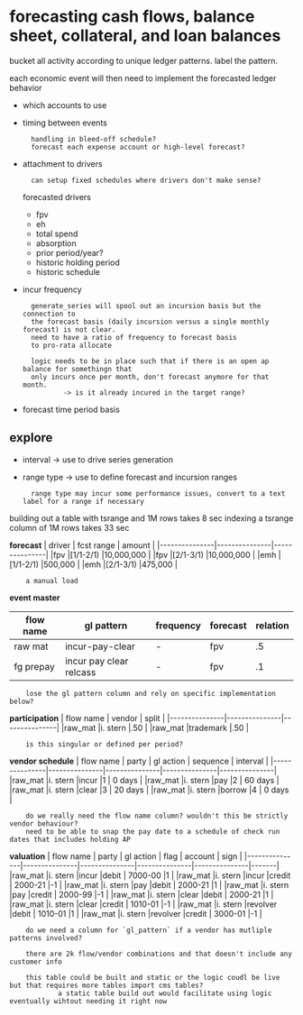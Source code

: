 forecasting cash flows, balance sheet, collateral, and loan balances
====================================================================

bucket all activity according to unique ledger patterns. label the pattern.

each economic event will then need to implement the forecasted ledger behavior
* which accounts to use

* timing between events 

        handling in bleed-off schedule?
        forecast each expense account or high-level forecast?

* attachment to drivers

        can setup fixed schedules where drivers don't make sense?

    forecasted drivers
    * fpv
    * eh
    * total spend
    * absorption
    * prior period/year?
    * historic holding period
    * historic schedule

* incur frequency

        generate_series will spool out an incursion basis but the connection to 
        the forecast basis (daily incursion versus a single monthly forecast) is not clear. 
        need to have a ratio of frequency to forecast basis 
        to pro-rata allocate

        logic needs to be in place such that if there is an open ap balance for somethingn that
        only incurs once per month, don't forecast anymore for that month.
                -> is it already incured in the target range?

* forecast time period basis

explore
---
* interval -> use to drive series generation
* range type -> use to define forecast and incursion ranges

        range type may incur some performance issues, convert to a text label for a range if necessary

building out a table with tsrange and 1M rows takes 8 sec
indexing a tsrange column of 1M rows takes 33 sec


**forecast**
| driver        | fcst range    | amount        |
|---------------|---------------|---------------|
|fpv            |[1/1-2/1)      |10,000,000     |
|fpv            |[2/1-3/1)      |10,000,000     |
|emh            |[1/1-2/1)      |500,000        |
|emh            |[2/1-3/1)      |475,000        |

        a manual load

**event master**

| flow name     |  gl pattern   |  frequency    |forecast       |relation       |
|---------------|---------------|---------------|---------------|---------------|
|raw mat        |incur-pay-clear|-              | fpv           |.5             |
|fg prepay      |incur pay clear relcass|-      | fpv           |.1             |

        lose the gl pattern column and rely on specific implementation below?

**participation**
| flow name     | vendor        | split         |
|---------------|---------------|---------------|
|raw_mat        |i. stern       |.50            |
|raw_mat        |trademark      |.50            |

        is this singular or defined per period?

**vendor schedule** 
| flow name     | party         | gl action     | sequence      | interval      |
|---------------|---------------|---------------|---------------|---------------|
|raw_mat        |i. stern       |incur          |1              | 0 days        |
|raw_mat        |i. stern       |pay            |2              | 60 days       |
|raw_mat        |i. stern       |clear          |3              | 20 days       |
|raw_mat        |i. stern       |borrow         |4              | 0 days        |

        do we really need the flow name column? wouldn't this be strictly vendor behaviour?
        need to be able to snap the pay date to a schedule of check run dates that includes holding AP


**valuation**
| flow name     | party         | gl action     | flag          | account       | sign  |
|---------------|---------------|---------------|---------------|---------------|-------|
|raw_mat        |i. stern       |incur          |debit          | 7000-00       |1      |
|raw_mat        |i. stern       |incur          |credit         | 2000-21       |-1     |
|raw_mat        |i. stern       |pay            |debit          | 2000-21       |1      |
|raw_mat        |i. stern       |pay            |credit         | 2000-99       |-1     |
|raw_mat        |i. stern       |clear          |debit          | 2000-21       |1      |
|raw_mat        |i. stern       |clear          |credit         | 1010-01       |-1     |
|raw_mat        |i. stern       |revolver       |debit          | 1010-01       |1      |
|raw_mat        |i. stern       |revolver       |credit         | 3000-01       |-1     |


        do we need a column for `gl_pattern` if a vendor has mutliple patterns involved?

        there are 2k flow/vendor combinations and that doesn't include any customer info

        this table could be built and static or the logic coudl be live but that requires more tables import cms tables?
                a static table build out would facilitate using logic eventually wihtout needing it right now

        

